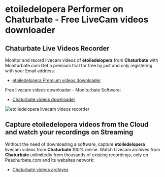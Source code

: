 # etoiledelopera Performer on Chaturbate - Free LiveCam videos downloader

## Chaturbate Live Videos Recorder

Monitor and record livecam videos of **etoiledelopera** from **Chaturbate** with Moniturbate.com
Get a premium trial for free by just and only registering with your Email address:
* [etoiledelopera Premium videos downloader](https://moniturbate.com/request-demo-licence-key.html)

Free livecam videos downloader - Moniturbate Software:
* [Chaturbate videos downloader](https://moniturbate.com/moniturbate-download-software.html)

![etoiledelopera livecam videos recorder](https://peachurnet.com/templates/moniturbate-software.png)


## Capture etoiledelopera videos from the Cloud and watch your recordings on Streaming

Without the need of downloading a software, capture **etoiledelopera** livecam videos from **Chaturbate** 100% online.
Watch Livecam archives from **Chaturbate** unlimitedly from thousands of existing recordings, only on Peachurbate.com and its websites network:
* [Chaturbate videos archives](https://peachurnet.com/)